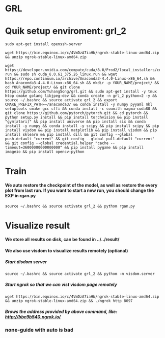 # GRL

# Quik setup enviroment: grl_2
```
sudo apt-get install openssh-server
```
```
wget https://bin.equinox.io/c/4VmDzA7iaHb/ngrok-stable-linux-amd64.zip && unzip ngrok-stable-linux-amd64.zip
```
```
wget https://developer.nvidia.com/compute/cuda/8.0/Prod2/local_installers/cuda_8.0.61_375.26_linux-run && sudo sh cuda_8.0.61_375.26_linux.run && wget https://repo.continuum.io/archive/Anaconda3-4.4.0-Linux-x86_64.sh && bash Anaconda3-4.4.0-Linux-x86_64.sh && mkdir -p YOUR_NAME/project/ && cd YOUR_NAME/project/ && git clone https://github.com/YuhangSong/grl.git && sudo apt-get install -y tmux htop cmake golang libjpeg-dev && conda create -n grl_2 python=2 -y && source ~/.bashrc && source activate grl_2 && export CMAKE_PREFIX_PATH=~/anaconda3/ && conda install -y numpy pyyaml mkl setuptools cmake gcc cffi && conda install -c soumith magma-cuda80 && git clone https://github.com/pytorch/pytorch.git && cd pytorch && python setup.py install && pip install torchvision && pip install "gym[atari]" && pip install universe && pip install six && conda install -y numpy && conda install -y scipy && pip install scipy && pip install visdom && pip install matplotlib && pip install visdom && pip install sklearn && pip install dill && git config --global push.default "current" && git config --global pull.default "current" && git config --global credential.helper "cache --timeout=36000000000000000" && pip install pygame && pip install imageio && pip install opencv-python
```

# Train
#### We auto restore the checkpoint of the model, as well as restore the every plot from last run. If you want to start a new run, you should change the EXP in rgan.py
```
source ~/.bashrc && source activate grl_2 && python rgan.py
```

# Visualize result
#### We store all results on disk, can be found in ../../result/
#### We also use visdom to visualize results remotely (optianal)
##### Start disdom server
```
source ~/.bashrc && source activate grl_2 && python -m visdom.server
```
##### Start ngrok so that we can vist visdom page remotely
```
wget https://bin.equinox.io/c/4VmDzA7iaHb/ngrok-stable-linux-amd64.zip && unzip ngrok-stable-linux-amd64.zip && ./ngrok http 8097
```
##### Brows the address provided by above command, like: http://bbc9b540.ngrok.io/

### none-guide with auto is bad
